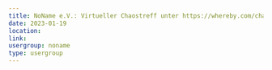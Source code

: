 ```yaml
---
title: NoName e.V.: Virtueller Chaostreff unter https://whereby.com/chaos-hd?roundedCornersOff
date: 2023-01-19
location: 
link: 
usergroup: noname
type: usergroup
---
```

